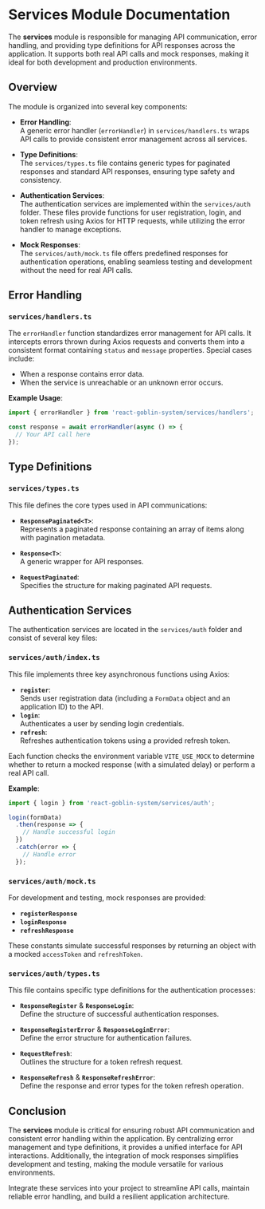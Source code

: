 # Services Module Documentation

The **services** module is responsible for managing API communication, error handling, and providing type definitions for API responses across the application. It supports both real API calls and mock responses, making it ideal for both development and production environments.

## Overview

The module is organized into several key components:

- **Error Handling**:  
  A generic error handler (`errorHandler`) in `services/handlers.ts` wraps API calls to provide consistent error management across all services.

- **Type Definitions**:  
  The `services/types.ts` file contains generic types for paginated responses and standard API responses, ensuring type safety and consistency.

- **Authentication Services**:  
  The authentication services are implemented within the `services/auth` folder. These files provide functions for user registration, login, and token refresh using Axios for HTTP requests, while utilizing the error handler to manage exceptions.

- **Mock Responses**:  
  The `services/auth/mock.ts` file offers predefined responses for authentication operations, enabling seamless testing and development without the need for real API calls.

## Error Handling

### `services/handlers.ts`

The `errorHandler` function standardizes error management for API calls. It intercepts errors thrown during Axios requests and converts them into a consistent format containing `status` and `message` properties. Special cases include:

- When a response contains error data.
- When the service is unreachable or an unknown error occurs.

**Example Usage**:
```typescript
import { errorHandler } from 'react-goblin-system/services/handlers';

const response = await errorHandler(async () => {
  // Your API call here
});
```

## Type Definitions

### `services/types.ts`

This file defines the core types used in API communications:

- **`ResponsePaginated<T>`**:  
  Represents a paginated response containing an array of items along with pagination metadata.
  
- **`Response<T>`**:  
  A generic wrapper for API responses.
  
- **`RequestPaginated`**:  
  Specifies the structure for making paginated API requests.

## Authentication Services

The authentication services are located in the `services/auth` folder and consist of several key files:

### `services/auth/index.ts`

This file implements three key asynchronous functions using Axios:

- **`register`**:  
  Sends user registration data (including a `FormData` object and an application ID) to the API.
- **`login`**:  
  Authenticates a user by sending login credentials.
- **`refresh`**:  
  Refreshes authentication tokens using a provided refresh token.

Each function checks the environment variable `VITE_USE_MOCK` to determine whether to return a mocked response (with a simulated delay) or perform a real API call.

**Example**:
```typescript
import { login } from 'react-goblin-system/services/auth';

login(formData)
  .then(response => {
    // Handle successful login
  })
  .catch(error => {
    // Handle error
  });
```

### `services/auth/mock.ts`

For development and testing, mock responses are provided:
- **`registerResponse`**
- **`loginResponse`**
- **`refreshResponse`**

These constants simulate successful responses by returning an object with a mocked `accessToken` and `refreshToken`.

### `services/auth/types.ts`

This file contains specific type definitions for the authentication processes:

- **`ResponseRegister`** & **`ResponseLogin`**:  
  Define the structure of successful authentication responses.
  
- **`ResponseRegisterError`** & **`ResponseLoginError`**:  
  Define the error structure for authentication failures.
  
- **`RequestRefresh`**:  
  Outlines the structure for a token refresh request.
  
- **`ResponseRefresh`** & **`ResponseRefreshError`**:  
  Define the response and error types for the token refresh operation.

## Conclusion

The **services** module is critical for ensuring robust API communication and consistent error handling within the application. By centralizing error management and type definitions, it provides a unified interface for API interactions. Additionally, the integration of mock responses simplifies development and testing, making the module versatile for various environments.

Integrate these services into your project to streamline API calls, maintain reliable error handling, and build a resilient application architecture.